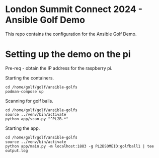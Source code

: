 London Summit Connect 2024 - Ansible Golf Demo
=========

This repo contains the configuration for the Ansible Golf Demo.

Setting up the demo on the pi
=========

Pre-req - obtain the IP address for the raspberry pi.


Starting the containers.

```
cd /home/golf/golf/ansible-golfs
podman-compose up
```

Scanning for golf balls.

```
cd /home/golf/golf/ansible-golfs
source ../venv/bin/activate
python app/scan.py "^PL2B.*"
```

Starting the app.

```
cd /home/golf/golf/ansible-golfs
source ../venv/bin/activate
python app/main.py -m localhost:1883 -g PL2BSOMEID:golfball1 | tee output.log
```
